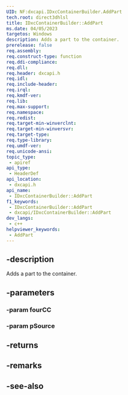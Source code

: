 ```yaml
---
UID: NF:dxcapi.IDxcContainerBuilder.AddPart
tech.root: direct3dhlsl
title: IDxcContainerBuilder::AddPart
ms.date: 04/05/2023
targetos: Windows
description: Adds a part to the container.
prerelease: false
req.assembly: 
req.construct-type: function
req.ddi-compliance: 
req.dll: 
req.header: dxcapi.h
req.idl: 
req.include-header: 
req.irql: 
req.kmdf-ver: 
req.lib: 
req.max-support: 
req.namespace: 
req.redist: 
req.target-min-winverclnt: 
req.target-min-winversvr: 
req.target-type: 
req.type-library: 
req.umdf-ver: 
req.unicode-ansi: 
topic_type:
 - apiref
api_type:
 - HeaderDef
api_location:
 - dxcapi.h
api_name:
 - IDxcContainerBuilder::AddPart
f1_keywords:
 - IDxcContainerBuilder::AddPart
 - dxcapi/IDxcContainerBuilder::AddPart
dev_langs:
 - c++
helpviewer_keywords:
 - AddPart
---
```


## -description

Adds a part to the container.

## -parameters

### -param fourCC

### -param pSource

## -returns

## -remarks

## -see-also
